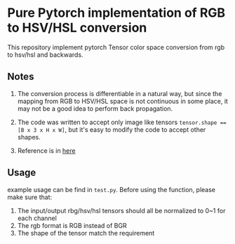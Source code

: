 # Pure Pytorch implementation of RGB to HSV/HSL conversion

This repository implement pytorch Tensor color space 
conversion from rgb to hsv/hsl and backwards.

## Notes 
1. The conversion process is differentiable in a natural way,
but since the mapping from RGB to HSV/HSL space is not 
continuous in some place, it may not be a good idea to 
perform back propagation.

2. The code was written to accept only image like tensors 
`tensor.shape == [B x 3 x H x W]`, but it's easy to modify
the code to accept other shapes.

3. Reference is in [here](https://www.rapidtables.com/convert/color/index.html)

## Usage

example usage can be find in `test.py`. 
Before using the function, please make sure that:
1. The input/output rbg/hsv/hsl tensors should all be normalized to 0~1 for each channel
2. The rgb format is RGB instead of BGR
2. The shape of the tensor match the requirement
 